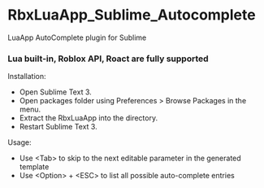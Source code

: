 # RbxLuaApp_Sublime_Autocomplete
LuaApp AutoComplete plugin for Sublime

### Lua built-in, Roblox API, Roact are fully supported



Installation:
* Open Sublime Text 3.
* Open packages folder using Preferences > Browse Packages in the menu.
* Extract the RbxLuaApp into the directory.
* Restart Sublime Text 3.

Usage:
* Use \<Tab\> to skip to the next editable parameter in the generated template
* Use \<Option\> + \<ESC\> to list all possible auto-complete entries
